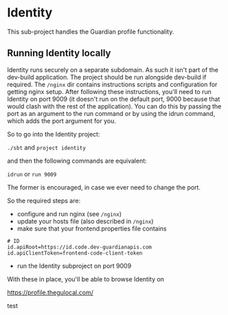 # Identity

This sub-project handles the Guardian profile functionality.

## Running Identity locally

Identity runs securely on a separate subdomain. As such it isn't part
of the dev-build application. The project should be run alongside
dev-build if required. The `/nginx` dir contains instructions scripts
and configuration for getting nginx setup. After following these
instructions, you'll need to run Identity on port 9009 (it doesn't run
on the default port, 9000 because that would clash with the rest of
the application). You can do this by passing the port as an argument
to the run command or by using the idrun command, which adds the port
argument for you.

So to go into the Identity project:

  `./sbt` and `project identity`

and then the following commands are equivalent:

  `idrun` or `run 9009`

The former is encouraged, in case we ever need to change the port.

So the required steps are:

* configure and run nginx (see `/nginx`)
* update your hosts file (also described in `/nginx`)
* make sure that your frontend.properties file contains

```
# ID
id.apiRoot=https://id.code.dev-guardianapis.com
id.apiClientToken=frontend-code-client-token
```

* run the Identity subproject on port 9009

With these in place, you'll be able to browse Identity on

  https://profile.thegulocal.com/

test
